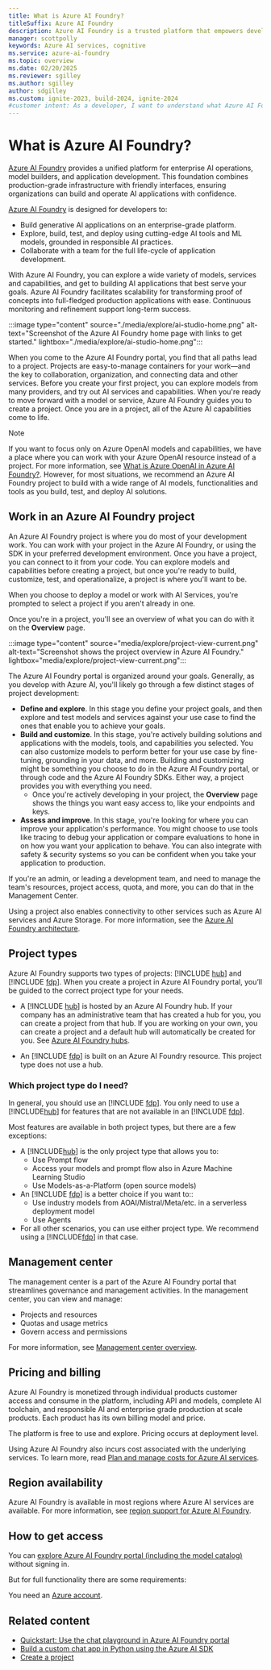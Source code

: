 ```yaml
---
title: What is Azure AI Foundry?
titleSuffix: Azure AI Foundry
description: Azure AI Foundry is a trusted platform that empowers developers to drive innovation and shape the future with AI in a safe, secure, and responsible way.
manager: scottpolly
keywords: Azure AI services, cognitive
ms.service: azure-ai-foundry
ms.topic: overview
ms.date: 02/20/2025
ms.reviewer: sgilley
ms.author: sgilley
author: sdgilley
ms.custom: ignite-2023, build-2024, ignite-2024
#customer intent: As a developer, I want to understand what Azure AI Foundry is so that I can use it to build AI applications.
---
```


# What is Azure AI Foundry?

[Azure AI Foundry](https://ai.azure.com) provides a unified platform for enterprise AI operations, model builders, and application development. This foundation combines production-grade infrastructure with friendly interfaces, ensuring organizations can build and operate AI applications with confidence. 

[Azure AI Foundry](https://ai.azure.com) is designed for developers to:

- Build generative AI applications on an enterprise-grade platform.
- Explore, build, test, and deploy using cutting-edge AI tools and ML models, grounded in responsible AI practices.
- Collaborate with a team for the full life-cycle of application development.

With Azure AI Foundry, you can explore a wide variety of models, services and capabilities, and get to building AI applications that best serve your goals. Azure AI Foundry facilitates scalability for transforming proof of concepts into full-fledged production applications with ease. Continuous monitoring and refinement support long-term success.  

:::image type="content" source="./media/explore/ai-studio-home.png" alt-text="Screenshot of the Azure AI Foundry home page with links to get started." lightbox="./media/explore/ai-studio-home.png":::

When you come to the Azure AI Foundry portal, you find that all paths lead to a project. Projects are easy-to-manage containers for your work—and the key to collaboration, organization, and connecting data and other services. Before you create your first project, you can explore models from many providers, and try out AI services and capabilities. When you're ready to move forward with a model or service, Azure AI Foundry guides you to create a project. Once you are in a project, all of the Azure AI capabilities come to life.

> [!NOTE]
> If you want to focus only on Azure OpenAI models and capabilities, we have a place where you can work with your Azure OpenAI resource instead of a project. For more information, see [What is Azure OpenAI in Azure AI Foundry?](azure-openai-in-ai-foundry.md). However, for most situations, we recommend an Azure AI Foundry project to build with a wide range of AI models, functionalities and tools as you build, test, and deploy AI solutions.

## Work in an Azure AI Foundry project

An Azure AI Foundry project is where you do most of your development work. You can work with your project in the Azure AI Foundry, or using the SDK in your preferred development environment. Once you have a project, you can connect to it from your code. You can explore models and capabilities before creating a project, but once you're ready to build, customize, test, and operationalize, a project is where you'll want to be.

When you choose to deploy a model or work with AI Services, you're prompted to select a project if you aren't already in one.

Once you're in a project, you'll see an overview of what you can do with it on the **Overview** page.

:::image type="content" source="media/explore/project-view-current.png" alt-text="Screenshot shows the project overview in Azure AI Foundry." lightbox="media/explore/project-view-current.png":::

The Azure AI Foundry portal is organized around your goals. Generally, as you develop with Azure AI, you'll likely go through a few distinct stages of project development:

* **Define and explore**. In this stage you define your project goals, and then explore and test models and services against your use case to find the ones that enable you to achieve your goals.
* **Build and customize**. In this stage, you're actively building solutions and applications with the models, tools, and capabilities you selected. You can also customize models to perform better for your use case by fine-tuning, grounding in your data, and more. Building and customizing might be something you choose to do in the Azure AI Foundry portal, or through code and the Azure AI Foundry SDKs. Either way, a project provides you with everything you need.
  * Once you're actively developing in your project, the **Overview** page shows the things you want easy access to, like your endpoints and keys.
* **Assess and improve**. In this stage, you're looking for where you can improve your application's performance. You might choose to use tools like tracing to debug your application or compare evaluations to hone in on how you want your application to behave. You can also integrate with safety & security systems so you can be confident when you take your application to production.

If you're an admin, or leading a development team, and need to manage the team's resources, project access, quota, and more, you can do that in the Management Center.

Using a project also enables connectivity to other services such as Azure AI services and Azure Storage. For more information, see the [Azure AI Foundry architecture](./concepts/architecture.md).

## Project types

Azure AI Foundry supports two types of projects: [!INCLUDE [hub](includes/hub-project-name.md)] and [!INCLUDE [fdp](includes/fdp-project-name.md)]. When you create a project in Azure AI Foundry portal, you’ll be guided to the correct project type for your needs.

* A [!INCLUDE [hub](includes/hub-project-name.md)] is hosted by an Azure AI Foundry hub. If your company has an administrative team that has created a hub for you, you can create a project from that hub. If you are working on your own, you can create a project and a default hub will automatically be created for you. See [Azure AI Foundry hubs](concepts/ai-resources.md).

* An [!INCLUDE [fdp](includes/fdp-project-name.md)] is built on an Azure AI Foundry resource. This project type does not use a hub.  

### Which project type do I need?

In general, you should use an [!INCLUDE [fdp](includes/fdp-project-name.md)].  You only need to use a [!INCLUDE[hub](includes/hub-project-name.md)] for features that are not available in an [!INCLUDE [fdp](includes/fdp-project-name.md)]. 

Most features are available in both project types, but there are a few exceptions:  

* A [!INCLUDE[hub](includes/hub-project-name.md)] is the only project type that allows you to:
  * Use Prompt flow
  * Access your models and prompt flow also in Azure Machine Learning Studio
  * Use Models-as-a-Platform (open source models)
* An [!INCLUDE [fdp](includes/fdp-project-name.md)] is a better choice if you want to::
  * Use industry models from AOAI/Mistral/Meta/etc. in a serverless deployment model
  * Use Agents
* For all other scenarios, you can use either project type. We recommend using a [!INCLUDE[fdp](includes/fdp-project-name.md)] in that case.


## Management center

The management center is a part of the Azure AI Foundry portal that streamlines governance and management activities. In the management center, you can view and manage:

- Projects and resources
- Quotas and usage metrics
- Govern access and permissions

For more information, see [Management center overview](./concepts/management-center.md).

## Pricing and billing

Azure AI Foundry is monetized through individual products customer access and consume in the platform, including API and models, complete AI toolchain, and responsible AI and enterprise grade production at scale products. Each product has its own billing model and price. 

The platform is free to use and explore. Pricing occurs at deployment level. 

Using Azure AI Foundry also incurs cost associated with the underlying services. To learn more, read [Plan and manage costs for Azure AI services](./how-to/costs-plan-manage.md).

## Region availability

Azure AI Foundry is available in most regions where Azure AI services are available. For more information, see [region support for Azure AI Foundry](reference/region-support.md).

## How to get access

You can [explore Azure AI Foundry portal (including the model catalog)](./how-to/model-catalog-overview.md) without signing in. 

But for full functionality there are some requirements:

You need an [Azure account](https://azure.microsoft.com/pricing/purchase-options/azure-account). 

## Related content

- [Quickstart: Use the chat playground in Azure AI Foundry portal](quickstarts/get-started-playground.md)
- [Build a custom chat app in Python using the Azure AI SDK](quickstarts/get-started-code.md)
- [Create a project](./how-to/create-projects.md)
